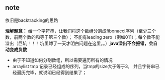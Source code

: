 
## note

依旧是backtracking的思路

**理解题意：** 给一个字符串，让我们将这个数组分割成fibonacci序列（至少三个数，前两个数的和等于第三个数）；
不能有leading zero（例如011）；每个数不能溢出（巨坑！！！坑里蹲了一天才明白问题在这里。。）**java溢出不会报错，会自动变成负数**

- 由于不知道如何分割数组，所以需要遍历所有的情况
- arraylist tmp 记录已经组成的序列，当tmp的size大于等于3， 并且字符串已经遍历完毕，就说明已经得到结果了；


